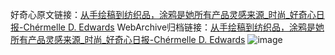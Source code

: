 好奇心原文链接：[从手绘稿到纺织品，涂鸦是她所有产品灵感来源_时尚_好奇心日报-Chérmelle D. Edwards](https://www.qdaily.com/articles/10520.html)
WebArchive归档链接：[从手绘稿到纺织品，涂鸦是她所有产品灵感来源_时尚_好奇心日报-Chérmelle D. Edwards](http://web.archive.org/web/20190623160522/https://www.qdaily.com/articles/10520.html)
![image](http://ww3.sinaimg.cn/large/007d5XDply1g3vzblccwkj30u03ulhdd)
